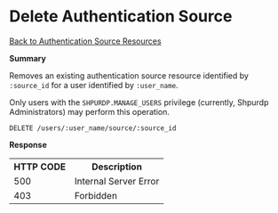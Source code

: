 
<!---
Licensed to the Apache Software Foundation (ASF) under one or more
contributor license agreements. See the NOTICE file distributed with
this work for additional information regarding copyright ownership.
The ASF licenses this file to You under the Apache License, Version 2.0
(the "License"); you may not use this file except in compliance with
the License. You may obtain a copy of the License at

http://www.apache.org/licenses/LICENSE-2.0

Unless required by applicable law or agreed to in writing, software
distributed under the License is distributed on an "AS IS" BASIS,
WITHOUT WARRANTIES OR CONDITIONS OF ANY KIND, either express or implied.
See the License for the specific language governing permissions and
limitations under the License.
-->

Delete Authentication Source
=====

[Back to Authentication Source Resources](authentication-source-resources.md)

**Summary**

Removes an existing authentication source resource identified by <code>:source_id</code> for a user
identified by <code>:user_name</code>. 
<p/><p/>
Only users with the <code>SHPURDP.MANAGE_USERS</code> privilege (currently, Shpurdp Administrators)
may perform this operation.

    DELETE /users/:user_name/source/:source_id

**Response**

<table>
  <tr>
    <th>HTTP CODE</th>
    <th>Description</th>
  </tr>
  <tr>
    <td>500</td>
    <td>Internal Server Error</td>  
  </tr>
  <tr>
    <td>403</td>
    <td>Forbidden</td>  
  </tr>
</table>
